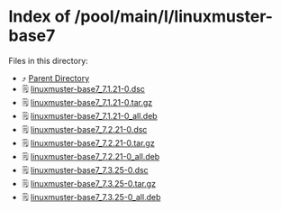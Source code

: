 
# Index of /pool/main/l/linuxmuster-base7
Files in this directory:
- ⤴ [Parent Directory](../)
- 🗒 [linuxmuster-base7_7.1.21-0.dsc](linuxmuster-base7_7.1.21-0.dsc)
- 🗒 [linuxmuster-base7_7.1.21-0.tar.gz](linuxmuster-base7_7.1.21-0.tar.gz)
- 🗒 [linuxmuster-base7_7.1.21-0_all.deb](linuxmuster-base7_7.1.21-0_all.deb)
- 🗒 [linuxmuster-base7_7.2.21-0.dsc](linuxmuster-base7_7.2.21-0.dsc)
- 🗒 [linuxmuster-base7_7.2.21-0.tar.gz](linuxmuster-base7_7.2.21-0.tar.gz)
- 🗒 [linuxmuster-base7_7.2.21-0_all.deb](linuxmuster-base7_7.2.21-0_all.deb)
- 🗒 [linuxmuster-base7_7.3.25-0.dsc](linuxmuster-base7_7.3.25-0.dsc)
- 🗒 [linuxmuster-base7_7.3.25-0.tar.gz](linuxmuster-base7_7.3.25-0.tar.gz)
- 🗒 [linuxmuster-base7_7.3.25-0_all.deb](linuxmuster-base7_7.3.25-0_all.deb)
